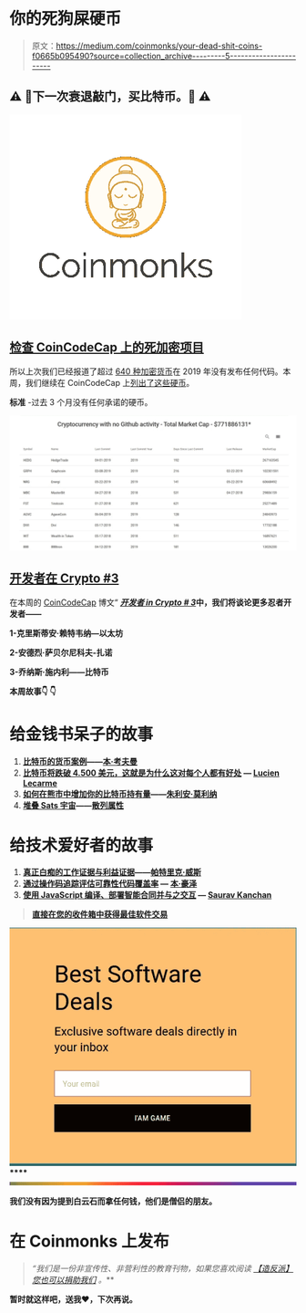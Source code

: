 # 你的死狗屎硬币

> 原文：<https://medium.com/coinmonks/your-dead-shit-coins-f0665b095490?source=collection_archive---------5----------------------->

## ⚠️ 🚨下一次衰退敲门，买比特币。🚨 ⚠️

![](img/1cc519ef043eb14cb262f0aea585f2f5.png)

## [检查 CoinCodeCap 上的死加密项目](https://coincodecap.com/dead-crypto-project)

所以上次我们已经报道了超过 [640 种加密货币](https://blog.coincodecap.com/analyzing-cryptocurrencies-github-activity/)在 2019 年没有发布任何代码。本周，我们继续在 CoinCodeCap 上[列出了这些硬币](https://coincodecap.com/dead-crypto-project)。

**标准** -过去 3 个月没有任何承诺的硬币。

![](img/da35013b2cd4fcd248141c2bb07490fb.png)

## [**开发者在 Crypto #3**](https://blog.coincodecap.com/developers-in-crypto-blockchain-3/)

在本周的 [CoinCodeCap](https://coincodecap.com) 博文“ [***开发者 in Crypto # 3***](https://blog.coincodecap.com/developers-in-crypto-blockchain-3/)**中，我们将谈论更多忍者开发者——**

**1-克里斯蒂安·赖特韦纳—以太坊**

**2-安德烈·萨贝尔尼科夫-扎诺**

**3-乔纳斯·施内利——比特币**

**本周故事👇 👇**

# **给金钱书呆子的故事**

1.  **[比特币的货币案例](/@ben_kaufman/the-monetary-case-for-bitcoin-778cd51ff272)——[本·考夫曼](https://medium.com/u/a84e55342d87?source=post_page-----f0665b095490--------------------------------)**
2.  **[比特币将跌破 4.500 美元，这就是为什么这对每个人都有好处](/coinmonks/bitcoin-will-go-below-4-500-and-this-is-why-thats-good-for-everybody-6069048d8fd2) — [Lucien Lecarme](https://medium.com/u/2abf91cbf7fd?source=post_page-----f0665b095490--------------------------------)**
3.  **[如何在熊市中增加你的比特币持有量](/coinmonks/how-to-increase-your-bitcoin-holdings-in-a-bear-market-part-i-5701f34be067)——[朱利安·莫利纳](https://medium.com/u/7c68ea4e97d2?source=post_page-----f0665b095490--------------------------------)**
4.  **[堆叠 Sats 宇宙](/coinmonks/stacking-sats-universe-3145d080336e)——[散列属性](https://medium.com/u/8eec62877c44?source=post_page-----f0665b095490--------------------------------)**

# **给技术爱好者的故事**

1.  **[真正白痴的工作证据与利益证据](/coinmonks/proof-of-work-vs-proof-of-stake-for-real-idiots-a23ac4565649)——[帕特里克·威斯](https://medium.com/u/8e91a3236ca6?source=post_page-----f0665b095490--------------------------------)**
2.  **[通过操作码追踪评估可靠性代码覆盖率](/coinmonks/brownie-evaluating-solidity-code-coverage-via-opcode-tracing-a7cf5a92d28c) — [本·豪泽](https://medium.com/u/1f38e34e130f?source=post_page-----f0665b095490--------------------------------)**
3.  **[使用 JavaScript 编译、部署智能合同并与之交互](/coinmonks/compiling-deploying-and-interacting-with-smart-contract-using-javascript-641cf0342824) — [Saurav Kanchan](https://medium.com/u/635f4950c59b?source=post_page-----f0665b095490--------------------------------)**

> **[直接在您的收件箱中获得最佳软件交易](https://coincodecap.com/?utm_source=coinmonks)**

**[![](img/7c0b3dfdcbfea594cc0ae7d4f9bf6fcb.png)](https://coincodecap.com/?utm_source=coinmonks)****![](img/cae9be024eafcfab1e5755d71fd03d25.png)**

**我们没有因为提到白云石而拿任何钱，他们是僧侣的朋友。**

# **在 Coinmonks 上发布**

> ***“我们是一份非宣传性、非营利性的教育刊物，如果您喜欢阅读* [*【造反派】*](https://medium.com/coinmonks)*[*您也可以捐助我们*](/coinmonks/monks-need-your-help-7440418d67ec) *。****

******暂时就这样吧，送我❤️，下次再说。******